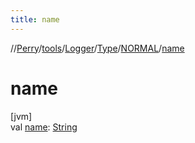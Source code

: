 ```yaml
---
title: name
---
```

//[Perry](../../../../../index.html)/[tools](../../../index.html)/[Logger](../../index.html)/[Type](../index.html)/[NORMAL](index.html)/[name](name.html)



# name



[jvm]\
val [name](name.html): [String](https://kotlinlang.org/api/latest/jvm/stdlib/kotlin/-string/index.html)




